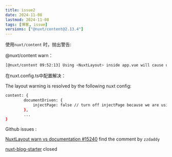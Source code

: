 ```yaml
---
title: issue2
date: 2024-11-08
lastmod: 2024-11-08
tags: [博客, issue]
versions: ["@nuxt/content@2.13.4"]
---
```


使用`nuxt/content` 时，抛出警告:

@nuxt/content warn：

```bash
[@nuxt/content 09:52:13] Using <NuxtLayout> inside app.vue will cause unwanted layout shifting in your application.
```

在nuxt.config.ts中配置解决：

The layout warning is resolved by the following nuxt config: 

```bash
content: {
        documentDriven: {
            injectPage: false // turn off injectPage because we are using our own [...slug].vue
        },
        ...
}
```

Github issues :

[NuxtLayout warn vs documentation #15240](https://github.com/nuxt/nuxt/issues/15240)  find the comment by `zzdaddy`

[nuxt-blog-starter](https://github.com/dan-bowen/nuxt-blog-starter/pull/9) closed

